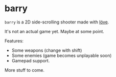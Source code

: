barry
=====

`barry` is a 2D side-scrolling shooter made with [löve](http://love2d.org/).

It's not an actual game yet. Maybe at some point.

Features:

* Some weapons (change with shift)
* Some enemies (game becomes unplayable soon)
* Gamepad support.

More stuff to come.
